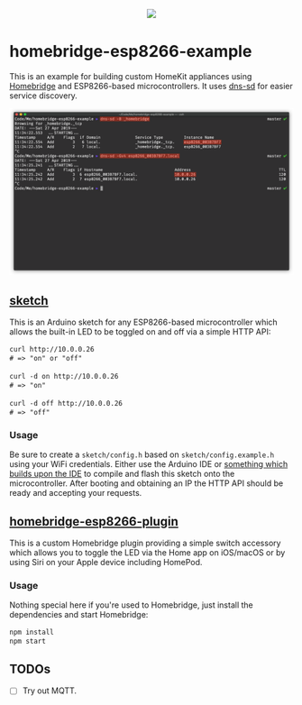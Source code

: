 <p align="center">
  <img src="https://github.com/ream88/homebridge-esp8266-example/blob/master/logo.png" width="382" />
</p>

# homebridge-esp8266-example

This is an example for building custom HomeKit appliances using
[Homebridge](https://homebridge.io) and ESP8266-based microcontrollers. It uses
[dns-sd](http://www.dns-sd.org) for easier service discovery.

![](/dns-sd.png)

## [sketch](/sketch)

This is an Arduino sketch for any ESP8266-based microcontroller which allows the
built-in LED to be toggled on and off via a simple HTTP API:

```
curl http://10.0.0.26
# => "on" or "off"

curl -d on http://10.0.0.26
# => "on"

curl -d off http://10.0.0.26
# => "off"
```

### Usage

Be sure to create a `sketch/config.h` based on `sketch/config.example.h` using
your WiFi credentials. Either use the Arduino IDE or [something which builds
upon the
IDE](https://marketplace.visualstudio.com/items?itemName=vsciot-vscode.vscode-arduino)
to compile and flash this sketch onto the microcontroller. After booting and
obtaining an IP the HTTP API should be ready and accepting your requests.

## [homebridge-esp8266-plugin](/homebridge-esp8266-plugin)

This is a custom Homebridge plugin providing a simple switch accessory which
allows you to toggle the LED via  the Home app on iOS/macOS or by using Siri on
your Apple device including HomePod.

### Usage

Nothing special here if you're used to Homebridge, just install the dependencies
and start Homebridge:

```
npm install
npm start
```

## TODOs

- [ ] Try out MQTT.
